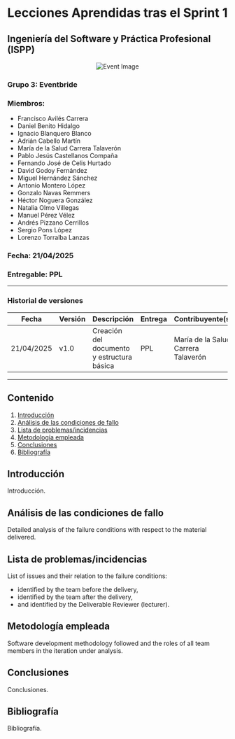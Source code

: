 # Lecciones Aprendidas tras el Sprint 1
## Ingeniería del Software y Práctica Profesional (ISPP)
<center><img src="https://iili.io/3BcQ3YJ.md.png" alt="Event Image"></img></center>

### Grupo 3: Eventbride

### Miembros:
- Francisco Avilés Carrera
- Daniel Benito Hidalgo
- Ignacio Blanquero Blanco
- Adrián Cabello Martín
- María de la Salud Carrera Talaverón
- Pablo Jesús Castellanos Compaña
- Fernando José de Celis Hurtado
- David Godoy Fernández
- Miguel Hernández Sánchez
- Antonio Montero López
- Gonzalo Navas Remmers
- Héctor Noguera González
- Natalia Olmo Villegas
- Manuel Pérez Vélez
- Andrés Pizzano Cerrillos
- Sergio Pons López
- Lorenzo Torralba Lanzas

### Fecha: 21/04/2025

### Entregable: PPL

---

### Historial de versiones

| Fecha      | Versión | Descripción                                | Entrega | Contribuyente(s)                    |
|------------|---------|--------------------------------------------|---------|-------------------------------------|
| 21/04/2025 | v1.0    | Creación del documento y estructura básica | PPL     | María de la Salud Carrera Talaverón |

---

## Contenido
1. [Introducción](#introducción)
2. [Análisis de las condiciones de fallo](#análisis-de-las-condiciones-de-fallo)
3. [Lista de problemas/incidencias](#lista-de-problemasincidencias)
4. [Metodología empleada](#metodología-empleada)
5. [Conclusiones](#conclusiones)
6. [Bibliografía](#bibliografía)


## Introducción

Introducción.


## Análisis de las condiciones de fallo

Detailed analysis of the failure conditions with respect to the material delivered.


## Lista de problemas/incidencias

List of issues and their relation to the failure conditions:
- identified by the team before the delivery,
- identified by the team after the delivery,
- and identified by the Deliverable Reviewer (lecturer).


## Metodología empleada

Software development methodology followed and the roles of all team members in the iteration under analysis.


## Conclusiones

Conclusiones.


## Bibliografía

Bibliografía.